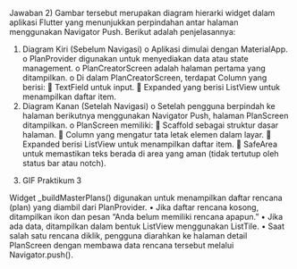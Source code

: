 Jawaban
2) Gambar tersebut merupakan diagram hierarki widget dalam aplikasi Flutter yang menunjukkan perpindahan antar halaman menggunakan Navigator Push. Berikut adalah penjelasannya:
1.	Diagram Kiri (Sebelum Navigasi)
o	Aplikasi dimulai dengan MaterialApp.
o	PlanProvider digunakan untuk menyediakan data atau state management.
o	PlanCreatorScreen adalah halaman pertama yang ditampilkan.
o	Di dalam PlanCreatorScreen, terdapat Column yang berisi:
	TextField untuk input.
	Expanded yang berisi ListView untuk menampilkan daftar item.
2.	Diagram Kanan (Setelah Navigasi)
o	Setelah pengguna berpindah ke halaman berikutnya menggunakan Navigator Push, halaman PlanScreen ditampilkan.
o	PlanScreen memiliki:
	Scaffold sebagai struktur dasar halaman.
	Column yang mengatur tata letak elemen dalam layar.
	Expanded berisi ListView untuk menampilkan daftar item.
	SafeArea untuk memastikan teks berada di area yang aman (tidak tertutup oleh status bar atau notch).
3) GIF Praktikum 3
 
Widget _buildMasterPlans() digunakan untuk menampilkan daftar rencana (plan) yang diambil dari PlanProvider.
•	Jika daftar rencana kosong, ditampilkan ikon dan pesan “Anda belum memiliki rencana apapun.”
•	Jika ada data, ditampilkan dalam bentuk ListView menggunakan ListTile.
•	Saat salah satu rencana diklik, pengguna diarahkan ke halaman detail PlanScreen dengan membawa data rencana tersebut melalui Navigator.push().
